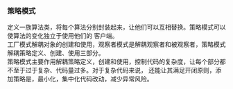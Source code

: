 ### 策略模式
定义一族算法类，将每个算法分别封装起来，让他们可以互相替换。策略模式可以使算法的变化独立于使用他们的
客户端。    
工厂模式解耦对象的创建和使用，观察者模式是解耦观察者和被观察者，策略模式解耦策略定义、创建、使用三部分。    
策略模式主要作用解耦策略定义，创建和使用，控制代码的复杂度，让每个部分都不至于过于复杂、代码量过多。对于复杂代码来说，
还能让其满足开闭原则，添加策略是，最小化，集中化代码改动，减少异常风险。
